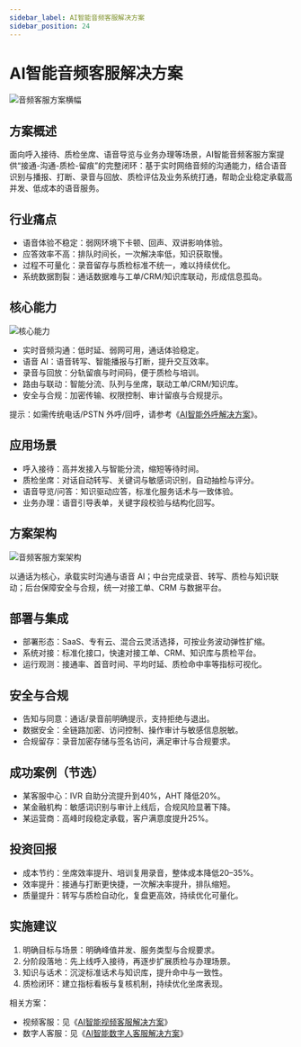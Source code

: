 ```yaml
---
sidebar_label: AI智能音频客服解决方案
sidebar_position: 24
---
```


# AI智能音频客服解决方案

![音频客服方案横幅](/img/solution/webrtc_audio_banner.svg)

## 方案概述

面向呼入接待、质检坐席、语音导览与业务办理等场景，AI智能音频客服方案提供“接通-沟通-质检-留痕”的完整闭环：基于实时网络音频的沟通能力，结合语音识别与播报、打断、录音与回放、质检评估及业务系统打通，帮助企业稳定承载高并发、低成本的语音服务。

## 行业痛点

- 语音体验不稳定：弱网环境下卡顿、回声、双讲影响体验。
- 应答效率不高：排队时间长，一次解决率低，知识获取慢。
- 过程不可量化：录音留存与质检标准不统一，难以持续优化。
- 系统数据割裂：通话数据难与工单/CRM/知识库联动，形成信息孤岛。

## 核心能力

![核心能力](/img/solution/webrtc_audio_capability.svg)

- 实时音频沟通：低时延、弱网可用，通话体验稳定。
- 语音 AI：语音转写、智能播报与打断，提升交互效率。
- 录音与回放：分轨留痕与时间码，便于质检与培训。
- 路由与联动：智能分流、队列与坐席，联动工单/CRM/知识库。
- 安全与合规：加密传输、权限控制、审计留痕与合规提示。

提示：如需传统电话/PSTN 外呼/回呼，请参考《[AI智能外呼解决方案](./call)》。

## 应用场景

- 呼入接待：高并发接入与智能分流，缩短等待时间。
- 质检坐席：对话自动转写、关键词与敏感词识别，自动抽检与评分。
- 语音导览/问答：知识驱动应答，标准化服务话术与一致体验。
- 业务办理：语音引导表单，关键字段校验与结构化回写。

## 方案架构

![音频客服方案架构](/img/solution/webrtc_arch.svg)

以通话为核心，承载实时沟通与语音 AI；中台完成录音、转写、质检与知识联动；后台保障安全与合规，统一对接工单、CRM 与数据平台。

## 部署与集成

- 部署形态：SaaS、专有云、混合云灵活选择，可按业务波动弹性扩缩。
- 系统对接：标准化接口，快速对接工单、CRM、知识库与质检平台。
- 运行观测：接通率、首音时间、平均时延、质检命中率等指标可视化。

## 安全与合规

- 告知与同意：通话/录音前明确提示，支持拒绝与退出。
- 数据安全：全链路加密、访问控制、操作审计与敏感信息脱敏。
- 合规留存：录音加密存储与签名访问，满足审计与合规要求。

## 成功案例（节选）

- 某客服中心：IVR 自助分流提升到40%，AHT 降低20%。
- 某金融机构：敏感词识别与审计上线后，合规风险显著下降。
- 某运营商：高峰时段稳定承载，客户满意度提升25%。

## 投资回报

- 成本节约：坐席效率提升、培训复用录音，整体成本降低20–35%。
- 效率提升：接通与打断更快捷，一次解决率提升，排队缩短。
- 质量提升：转写与质检自动化，复盘更高效，持续优化可量化。

## 实施建议

1. 明确目标与场景：明确峰值并发、服务类型与合规要求。
2. 分阶段落地：先上线呼入接待，再逐步扩展质检与办理场景。
3. 知识与话术：沉淀标准话术与知识库，提升命中与一致性。
4. 质检闭环：建立指标看板与复核机制，持续优化坐席表现。

相关方案：
- 视频客服：见《[AI智能视频客服解决方案](./webrtc)》
- 数字人客服：见《[AI智能数字人客服解决方案](./webrtc_digital_person)》
